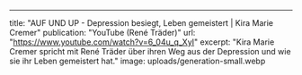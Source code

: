 ---
title: "AUF UND UP - Depression besiegt, Leben gemeistert | Kira Marie Cremer"
publication: "YouTube (René Träder)"
url: "https://www.youtube.com/watch?v=6_04u_q_XyI"
excerpt: "Kira Marie Cremer spricht mit René Träder über ihren Weg aus der Depression und wie sie ihr Leben gemeistert hat."
image: uploads/generation-small.webp
